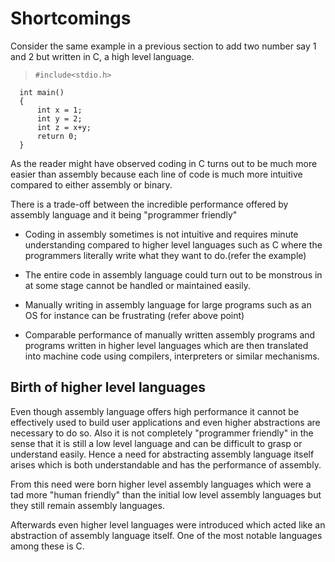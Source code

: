 # Shortcomings

Consider the same example in a previous section to add two number say 1 and 2 but written in C, a high level language.

>     #include<stdio.h>
      int main()
      {
          int x = 1;
          int y = 2;
          int z = x+y;
          return 0;
      }

As the reader might have observed coding in C turns out to be much more easier than assembly because each line of code is much more intuitive compared to either assembly or binary.

There is a trade-off between the incredible performance offered by assembly language and it being "programmer friendly"

* Coding in assembly sometimes is not intuitive and requires minute understanding compared to higher level languages such as C where the programmers literally write what they want to do.(refer the example)

* The entire code in assembly language could turn out to be monstrous in at some stage cannot be handled or maintained easily.

* Manually writing in assembly language for large programs such as an OS for instance can be frustrating (refer above point)

* Comparable performance of manually written assembly programs and programs written in higher level languages which are then translated into machine code using compilers, interpreters or similar mechanisms.

## Birth of higher level languages

Even though assembly language offers high performance it cannot be effectively used to build user applications and even higher abstractions are necessary to do so.
Also it is not completely "programmer friendly" in the sense that it is still a low level language and can be difficult to grasp or understand easily.
Hence a need for abstracting assembly language itself arises which is both understandable and has the performance of assembly.

From this need were born higher level assembly languages which were a tad more "human friendly" than the initial low level assembly languages but they still remain assembly languages.

Afterwards even higher level languages were introduced which acted like an abstraction of assembly language itself. One of the most notable languages among these is C.
